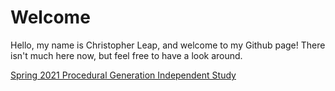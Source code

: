 # Welcome

Hello, my name is Christopher Leap, and welcome to my Github page! There isn't
much here now, but feel free to have a look around.

[Spring 2021 Procedural Generation Independent Study](./s21-game-writeup/book/index.html)
